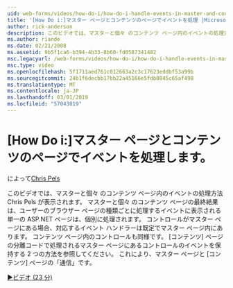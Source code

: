 ```yaml
---
uid: web-forms/videos/how-do-i/how-do-i-handle-events-in-master-and-content-pages
title: '[How Do i:]マスター ページとコンテンツのページでイベントを処理 |Microsoft Docs'
author: rick-anderson
description: このビデオでは、マスターと個々 のコンテンツ ページ内のイベントの処理方法 Chris Pels が表示されます。 場合でも、マスターと個々 の conte の最終的な結果.
ms.author: riande
ms.date: 02/21/2008
ms.assetid: 9b5f1ca6-b394-4b33-8b60-fd0587341482
msc.legacyurl: /web-forms/videos/how-do-i/how-do-i-handle-events-in-master-and-content-pages
msc.type: video
ms.openlocfilehash: 5f1711aed761c012663a2c3c17623eddbf53a99b
ms.sourcegitcommit: 24b1f6decbb17bb22a45166e5fdb0845c65af498
ms.translationtype: MT
ms.contentlocale: ja-JP
ms.lasthandoff: 03/01/2019
ms.locfileid: "57043019"
---
```

<a name="how-do-i-handle-events-in-master-and-content-pages"></a>[How Do i:]マスター ページとコンテンツのページでイベントを処理します。
====================
によって[Chris Pels](https://twitter.com/chrispels)

このビデオでは、マスターと個々 のコンテンツ ページ内のイベントの処理方法 Chris Pels が表示されます。 マスターと個々 のコンテンツ ページの最終結果は、ユーザーのブラウザー ページの種類ごとに処理するイベントに表示される単一の ASP.NET ページは、個別に処理されます。 コントロールがマスター ページにある場合、対応するイベント ハンドラーは既定でマスター ページ内にあります。 コンテンツ ページ内のコントロールも同様です。 [コンテンツ] ページの分離コードで処理されるマスター ページにあるコントロールのイベントを保持する 2 つの方法を参照してください。 これにより、マスター ページと [コンテンツ] ページの「通信」です。

[&#9654;ビデオ (23 分)](https://channel9.msdn.com/Blogs/ASP-NET-Site-Videos/how-do-i-handle-events-in-master-and-content-pages)
